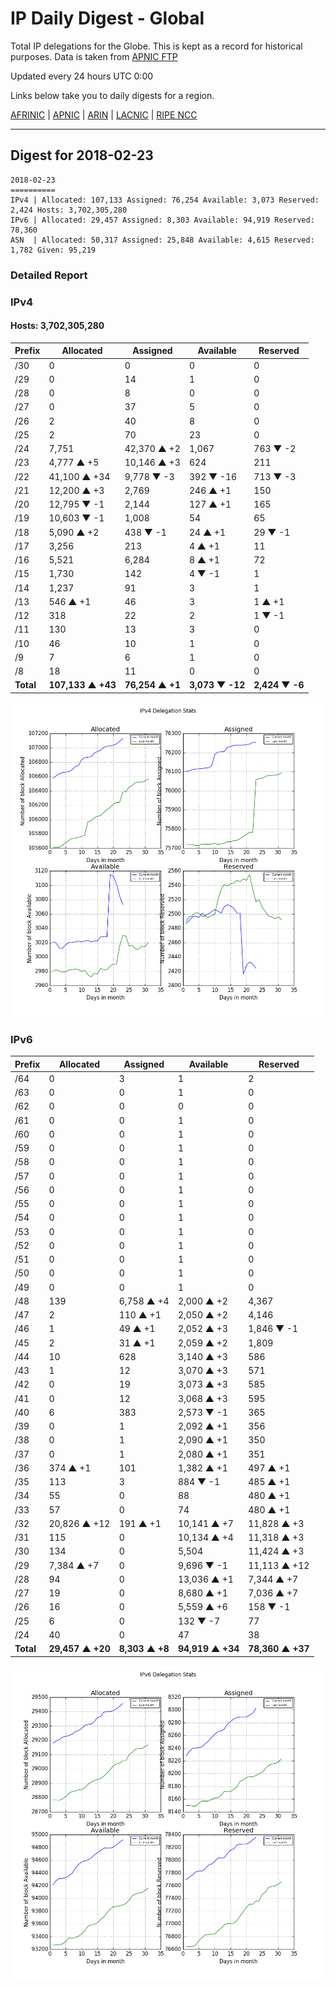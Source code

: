 # IP Daily Digest - Global

Total IP delegations for the Globe. This is kept as a record for historical purposes. Data is taken from [APNIC FTP](https://ftp.apnic.net/)

Updated every 24 hours UTC 0:00

Links below take you to daily digests for a region.

[AFRINIC](./archives/AFRINIC/) | [APNIC](./archives/APNIC/) | [ARIN](./archives/ARIN/) | [LACNIC](./archives/LACNIC/) | [RIPE NCC](./archives/RIPE_NCC/)

---

## Digest for 2018-02-23
```
2018-02-23
==========
IPv4 | Allocated: 107,133 Assigned: 76,254 Available: 3,073 Reserved: 2,424 Hosts: 3,702,305,280
IPv6 | Allocated: 29,457 Assigned: 8,303 Available: 94,919 Reserved: 78,360
ASN  | Allocated: 50,317 Assigned: 25,848 Available: 4,615 Reserved: 1,782 Given: 95,219
```

### Detailed Report

### IPv4

#### Hosts: **3,702,305,280**

| Prefix | Allocated | Assigned | Available | Reserved |
| ----- | ----- | ----- | ----- | ----- |
| /30 | 0 | 0 | 0 | 0 |
| /29 | 0 | 14 | 1 | 0 |
| /28 | 0 | 8 | 0 | 0 |
| /27 | 0 | 37 | 5 | 0 |
| /26 | 2 | 40 | 8 | 0 |
| /25 | 2 | 70 | 23 | 0 |
| /24 | 7,751 | 42,370 ▲ +2 | 1,067 | 763 ▼ -2 |
| /23 | 4,777 ▲ +5 | 10,146 ▲ +3 | 624 | 211 |
| /22 | 41,100 ▲ +34 | 9,778 ▼ -3 | 392 ▼ -16 | 713 ▼ -3 |
| /21 | 12,200 ▲ +3 | 2,769 | 246 ▲ +1 | 150 |
| /20 | 12,795 ▼ -1 | 2,144 | 127 ▲ +1 | 165 |
| /19 | 10,603 ▼ -1 | 1,008 | 54 | 65 |
| /18 | 5,090 ▲ +2 | 438 ▼ -1 | 24 ▲ +1 | 29 ▼ -1 |
| /17 | 3,256 | 213 | 4 ▲ +1 | 11 |
| /16 | 5,521 | 6,284 | 8 ▲ +1 | 72 |
| /15 | 1,730 | 142 | 4 ▼ -1 | 1 |
| /14 | 1,237 | 91 | 3 | 1 |
| /13 | 546 ▲ +1 | 46 | 3 | 1 ▲ +1 |
| /12 | 318 | 22 | 2 | 1 ▼ -1 |
| /11 | 130 | 13 | 3 | 0 |
| /10 | 46 | 10 | 1 | 0 |
| /9 | 7 | 6 | 1 | 0 |
| /8 | 18 | 11 | 0 | 0 |
| **Total** | **107,133 ▲ +43** | **76,254 ▲ +1** | **3,073 ▼ -12** | **2,424 ▼ -6** |

![ipv4-stats](ipv4-figure.png)

### IPv6

| Prefix | Allocated | Assigned | Available | Reserved |
| ----- | ----- | ----- | ----- | ----- |
| /64 | 0 | 3 | 1 | 2 |
| /63 | 0 | 0 | 1 | 0 |
| /62 | 0 | 0 | 0 | 0 |
| /61 | 0 | 0 | 1 | 0 |
| /60 | 0 | 0 | 1 | 0 |
| /59 | 0 | 0 | 1 | 0 |
| /58 | 0 | 0 | 1 | 0 |
| /57 | 0 | 0 | 1 | 0 |
| /56 | 0 | 0 | 1 | 0 |
| /55 | 0 | 0 | 1 | 0 |
| /54 | 0 | 0 | 1 | 0 |
| /53 | 0 | 0 | 1 | 0 |
| /52 | 0 | 0 | 1 | 0 |
| /51 | 0 | 0 | 1 | 0 |
| /50 | 0 | 0 | 1 | 0 |
| /49 | 0 | 0 | 1 | 0 |
| /48 | 139 | 6,758 ▲ +4 | 2,000 ▲ +2 | 4,367 |
| /47 | 2 | 110 ▲ +1 | 2,050 ▲ +2 | 4,146 |
| /46 | 1 | 49 ▲ +1 | 2,052 ▲ +3 | 1,846 ▼ -1 |
| /45 | 2 | 31 ▲ +1 | 2,059 ▲ +2 | 1,809 |
| /44 | 10 | 628 | 3,140 ▲ +3 | 586 |
| /43 | 1 | 12 | 3,070 ▲ +3 | 571 |
| /42 | 0 | 19 | 3,073 ▲ +3 | 585 |
| /41 | 0 | 12 | 3,068 ▲ +3 | 595 |
| /40 | 6 | 383 | 2,573 ▼ -1 | 365 |
| /39 | 0 | 1 | 2,092 ▲ +1 | 356 |
| /38 | 0 | 1 | 2,090 ▲ +1 | 350 |
| /37 | 0 | 1 | 2,080 ▲ +1 | 351 |
| /36 | 374 ▲ +1 | 101 | 1,382 ▲ +1 | 497 ▲ +1 |
| /35 | 113 | 3 | 884 ▼ -1 | 485 ▲ +1 |
| /34 | 55 | 0 | 88 | 480 ▲ +1 |
| /33 | 57 | 0 | 74 | 480 ▲ +1 |
| /32 | 20,826 ▲ +12 | 191 ▲ +1 | 10,141 ▲ +7 | 11,828 ▲ +3 |
| /31 | 115 | 0 | 10,134 ▲ +4 | 11,318 ▲ +3 |
| /30 | 134 | 0 | 5,504 | 11,424 ▲ +3 |
| /29 | 7,384 ▲ +7 | 0 | 9,696 ▼ -1 | 11,113 ▲ +12 |
| /28 | 94 | 0 | 13,036 ▲ +1 | 7,344 ▲ +7 |
| /27 | 19 | 0 | 8,680 ▲ +1 | 7,036 ▲ +7 |
| /26 | 16 | 0 | 5,559 ▲ +6 | 158 ▼ -1 |
| /25 | 6 | 0 | 132 ▼ -7 | 77 |
| /24 | 40 | 0 | 47 | 38 |
| **Total** | **29,457 ▲ +20** | **8,303 ▲ +8** | **94,919 ▲ +34** | **78,360 ▲ +37** |

![ipv6-stats](ipv6-figure.png)